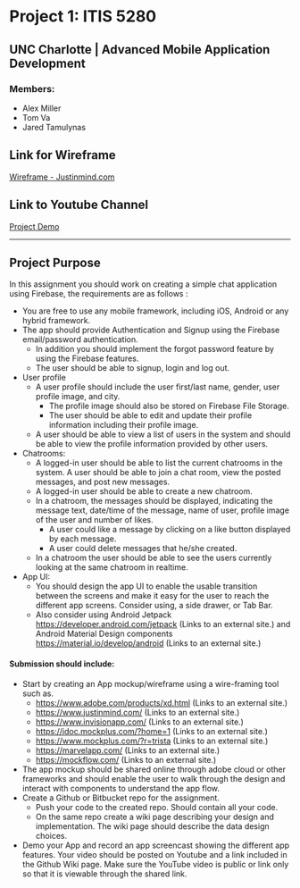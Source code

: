# Project 1: ITIS 5280
## UNC Charlotte | Advanced Mobile Application Development
### Members:
- Alex Miller
- Tom Va
- Jared Tamulynas

## Link for Wireframe
[Wireframe - Justinmind.com](https://www.justinmind.com/usernote/tests/72514794/72516392/72516394/index.html)

## Link to Youtube Channel
[Project Demo](https://www.youtube.com/channel/UCKwWHD5A_Sd6AjV6KCnus1A)

---
## Project Purpose

In this assignment you should work on creating a simple chat application using Firebase, the requirements are as follows :

- You are free to use any mobile framework, including iOS, Android or any hybrid framework.
- The app should provide Authentication and Signup using the Firebase email/password authentication.
   - In addition you should implement the forgot password feature by using the Firebase features.
   - The user should be able to signup, login and log out.
- User profile
   - A user profile should include the user first/last name, gender, user profile image, and city.
      - The profile image should also be stored on Firebase File Storage.
      - The user should be able to edit and update their profile information including their profile image.
   - A user should be able to view a list of users in the system and should be able to view the profile information provided by other users.
- Chatrooms:
   - A logged-in user should be able to list the current chatrooms in the system. A user should be able to join a chat room, view the posted messages, and post new messages.
   - A logged-in user should be able to create a new chatroom.
   - In a chatroom, the messages should be displayed, indicating the message text, date/time of the message, name of user, profile image of the user and number of likes.
      - A user could like a message by clicking on a like button displayed by each message.
      - A user could delete messages that he/she created.
   - In a chatroom the user should be able to see the users currently looking at the same chatroom in realtime.
- App UI:
   - You should design the app UI to enable the usable transition between the screens and make it easy for the user to reach the different app screens. Consider using, a side drawer, or Tab Bar.
   - Also consider using Android Jetpack https://developer.android.com/jetpack (Links to an external site.) and Android Material Design components https://material.io/develop/android (Links to an external site.)

#### Submission should include:
- Start by creating an App mockup/wireframe using a wire-framing tool such as.
   - https://www.adobe.com/products/xd.html (Links to an external site.)
   - https://www.justinmind.com/ (Links to an external site.)
   - https://www.invisionapp.com/ (Links to an external site.)
   - https://idoc.mockplus.com/?home=1 (Links to an external site.)
   - https://www.mockplus.com/?r=trista (Links to an external site.)
   - https://marvelapp.com/ (Links to an external site.)
   - https://mockflow.com/ (Links to an external site.)
- The app mockup should be shared online through adobe cloud or other frameworks and should enable the user to walk through the design and interact with components to understand the app flow.
- Create a Github or Bitbucket repo for the assignment.
   - Push your code to the created repo. Should contain all your code.
   - On the same repo create a wiki page describing your design and implementation. The wiki page should describe the data design choices.
- Demo your App and record an app screencast showing the different app features. Your video should be posted on Youtube and a link included in the Github Wiki page. Make sure the YouTube video is public or link only so that it is viewable through the shared link.
